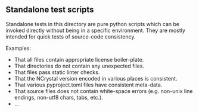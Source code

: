 Standalone test scripts
-----------------------

Standalone tests in this directory are pure python scripts which can be invoked
directly without being in a specific environment. They are mostly intended for
quick tests of source-code consistency.

Examples:

- That all files contain appropriate license boiler-plate.
- That directories do not contain any unexpected files.
- That files pass static linter checks.
- That the NCrystal version encoded in various places is consistent.
- That various pyproject.toml files have consistent meta-data.
- That source files does not contain white-space errors (e.g. non-unix line
  endings, non-utf8 chars, tabs, etc.).
- ...
